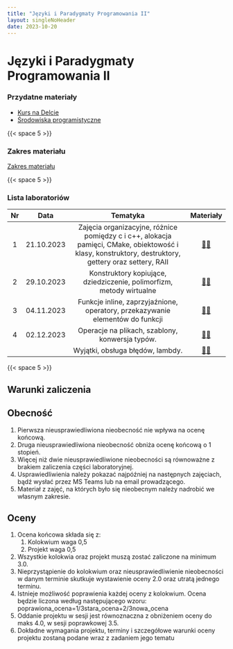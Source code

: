 ```yaml
---
title: "Języki i Paradygmaty Programowania II"
layout: singleNoHeader
date: 2023-10-20
---
```


# Języki i Paradygmaty Programowania II

### Przydatne materiały

* [Kurs na Delcie](https://delta.pk.edu.pl/course/view.php?id=4682)
* [Środowiska programistyczne](/page/materials/resources)

{{< space 5 >}}

### Zakres materiału

[Zakres materiału](/page/materials/jipp-ii-2023-n/zakres/)

{{< space 5 >}}

### Lista laboratoriów

|  Nr   |    Data    |            Tematyka             |               Materiały               |
| :---: | :--------: | :-----------------------------: | :-----------------------------------: |
|   1   | 21.10.2023 |      Zajęcia organizacyjne, różnice pomiędzy c i c++, alokacja pamięci, CMake, obiektowość i klasy, konstruktory, destruktory, gettery oraz settery, RAII      | [📄🔗](/page/materials/jipp-ii-2023-n/z1) |
|   2   | 29.10.2023 |      Konstruktory kopiujące, dziedziczenie, polimorfizm, metody wirtualne      | [📄🔗](/page/materials/jipp-ii-2023-n/z2) |
|   3   | 04.11.2023 |  Funkcje inline, zaprzyjaźnione, operatory, przekazywanie elementów do funkcji        | [📄🔗](/page/materials/jipp-ii-2023-n/z3) |
|   4   | 02.12.2023 |  Operacje na plikach, szablony, konwersja typów.       | [📄🔗](/page/materials/jipp-ii-2023-n/z4) |
|      |  |   Wyjątki, obsługa błędów, lambdy.       | [📄🔗](/page/materials/jipp-ii-2023-n/z4.1) |


{{< space 5 >}}

## Warunki zaliczenia

## Obecność
1. Pierwsza nieusprawiedliwiona nieobecność nie wpływa na ocenę końcową.
2. Druga nieusprawiedliwiona nieobecność obniża ocenę końcową o 1 stopień.
3. Więcej niż dwie nieusprawiedliwione nieobecności są równoważne z brakiem zaliczenia części laboratoryjnej.
4. Usprawiedliwienia należy pokazać najpóźniej na następnych zajęciach, bądź wysłać przez MS Teams lub na email prowadzącego.
5. Materiał z zajęć, na których było się nieobecnym należy nadrobić we własnym zakresie.

## Oceny
1. Ocena końcowa składa się z:
	1. Kolokwium waga 0,5
	2. Projekt waga 0,5
2. Wszystkie kolokwia oraz projekt muszą zostać zaliczone na minimum 3.0.
3. Nieprzystąpienie do kolokwium oraz nieusprawiedliwienie nieobecności w danym terminie skutkuje wystawienie oceny 2.0 oraz utratą jednego terminu.
4. Istnieje możliwość poprawienia każdej oceny z kolokwium. Ocena będzie liczona według następującego wzoru: poprawiona_ocena=1/3stara_ocena+2/3nowa_ocena
5. Oddanie projektu w sesji jest równoznaczna z obniżeniem oceny do maks 4.0, w sesji poprawkowej 3.5.
6. Dokładne wymagania projektu, terminy i szczegółowe warunki oceny projektu zostaną podane wraz z zadaniem jego tematu
